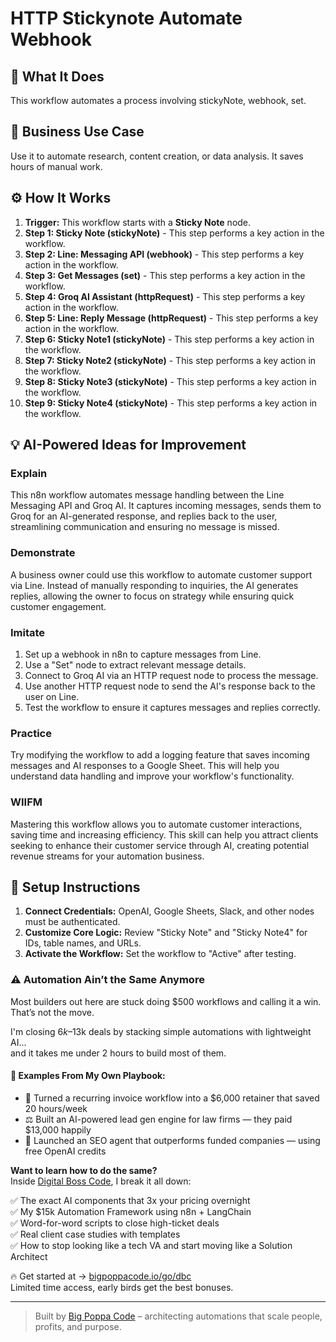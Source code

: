 # HTTP Stickynote Automate Webhook

## 🚀 What It Does
This workflow automates a process involving stickyNote, webhook, set.

## 💼 Business Use Case
Use it to automate research, content creation, or data analysis. It saves hours of manual work.

## ⚙️ How It Works
1.  **Trigger:** This workflow starts with a **Sticky Note** node.
2. **Step 1: Sticky Note (stickyNote)** - This step performs a key action in the workflow.
3. **Step 2: Line: Messaging API (webhook)** - This step performs a key action in the workflow.
4. **Step 3: Get Messages (set)** - This step performs a key action in the workflow.
5. **Step 4: Groq AI Assistant (httpRequest)** - This step performs a key action in the workflow.
6. **Step 5: Line: Reply Message (httpRequest)** - This step performs a key action in the workflow.
7. **Step 6: Sticky Note1 (stickyNote)** - This step performs a key action in the workflow.
8. **Step 7: Sticky Note2 (stickyNote)** - This step performs a key action in the workflow.
9. **Step 8: Sticky Note3 (stickyNote)** - This step performs a key action in the workflow.
10. **Step 9: Sticky Note4 (stickyNote)** - This step performs a key action in the workflow.

## 💡 AI-Powered Ideas for Improvement
### Explain
This n8n workflow automates message handling between the Line Messaging API and Groq AI. It captures incoming messages, sends them to Groq for an AI-generated response, and replies back to the user, streamlining communication and ensuring no message is missed.

### Demonstrate
A business owner could use this workflow to automate customer support via Line. Instead of manually responding to inquiries, the AI generates replies, allowing the owner to focus on strategy while ensuring quick customer engagement.

### Imitate
1. Set up a webhook in n8n to capture messages from Line.
2. Use a "Set" node to extract relevant message details.
3. Connect to Groq AI via an HTTP request node to process the message.
4. Use another HTTP request node to send the AI's response back to the user on Line.
5. Test the workflow to ensure it captures messages and replies correctly.

### Practice
Try modifying the workflow to add a logging feature that saves incoming messages and AI responses to a Google Sheet. This will help you understand data handling and improve your workflow's functionality.

### WIIFM
Mastering this workflow allows you to automate customer interactions, saving time and increasing efficiency. This skill can help you attract clients seeking to enhance their customer service through AI, creating potential revenue streams for your automation business.

## 🔧 Setup Instructions
1. **Connect Credentials:** OpenAI, Google Sheets, Slack, and other nodes must be authenticated.
2. **Customize Core Logic:** Review "Sticky Note" and "Sticky Note4" for IDs, table names, and URLs.
3. **Activate the Workflow:** Set the workflow to "Active" after testing.

### ⚠️ Automation Ain’t the Same Anymore

Most builders out here are stuck doing $500 workflows and calling it a win.  
That’s not the move.  

I'm closing $6k–$13k deals by stacking simple automations with lightweight AI...  
and it takes me under 2 hours to build most of them.

#### 🧠 Examples From My Own Playbook:
- 🔁 Turned a recurring invoice workflow into a $6,000 retainer that saved 20 hours/week  
- ⚖️ Built an AI-powered lead gen engine for law firms — they paid $13,000 happily  
- 🚀 Launched an SEO agent that outperforms funded companies — using free OpenAI credits  

**Want to learn how to do the same?**  
Inside [Digital Boss Code](https://bigpoppacode.io/go/dbc), I break it all down:

✅ The exact AI components that 3x your pricing overnight  
✅ My $15k Automation Framework using n8n + LangChain  
✅ Word-for-word scripts to close high-ticket deals  
✅ Real client case studies with templates  
✅ How to stop looking like a tech VA and start moving like a Solution Architect  

🔥 Get started at → [bigpoppacode.io/go/dbc](https://bigpoppacode.io/go/dbc)  
Limited time access, early birds get the best bonuses.

---
> Built by [Big Poppa Code](https://bigpoppacode.io) – architecting automations that scale people, profits, and purpose.
